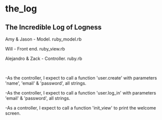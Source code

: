 the_log
=======

<h2>The Incredible Log of Logness</h2>

<p>Amy & Jason - Model. ruby_model.rb</p>
<p>Will - Front end. ruby_view.rb</p>
<p>Alejandro & Zack - Controller. ruby.rb</p>
<br>
<p>-As the controller, I expect to call a function 'user.create' with parameters 'name', 'email' & 'password', all strings.</p>
<p>-As the controller, I expect to call a function 'user.log_in' with parameters 'email' & 'password', all strings.</p>
<p>-As a controller, I expect to call a function 'init_view' to print the welcome screen.</p>
